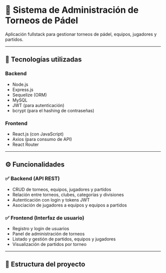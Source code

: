 # 🎾 Sistema de Administración de Torneos de Pádel

Aplicación fullstack para gestionar torneos de pádel, equipos, jugadores y partidos.

---

## 🚀 Tecnologías utilizadas

### Backend
- Node.js
- Express.js
- Sequelize (ORM)
- MySQL
- JWT (para autenticación)
- bcrypt (para el hashing de contraseñas)

### Frontend
- React.js (con JavaScript)
- Axios (para consumo de API)
- React Router

---

## ⚙️ Funcionalidades

### ✅ Backend (API REST)
- CRUD de torneos, equipos, jugadores y partidos
- Relación entre torneos, clubes, categorías y divisiones
- Autenticación con login y tokens JWT
- Asociación de jugadores a equipos y equipos a partidos

### ✅ Frontend (Interfaz de usuario)
- Registro y login de usuarios
- Panel de administración de torneos
- Listado y gestión de partidos, equipos y jugadores
- Visualización de partidos por torneo

---

## 📂 Estructura del proyecto

